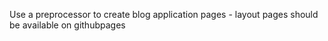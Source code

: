 Use a preprocessor to create blog application pages - layout pages should be available on githubpages
